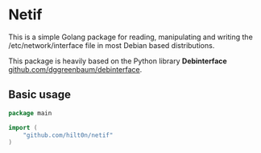 # Netif

This is a simple Golang package for reading, manipulating and writing the /etc/network/interface file in most Debian based distributions.

This package is heavily based on the Python library **Debinterface** [github.com/dggreenbaum/debinterface](https://github.com/dggreenbaum/debinterface "Debinterface github repository").

## Basic usage
```go
package main

import (
    "github.com/hilt0n/netif"
)
```
